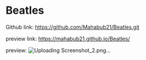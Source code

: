 # Beatles

Github link: https://github.com/Mahabub21/Beatles.git

preview link: https://mahabub21.github.io/Beatles/

preview: ![Uploading Screenshot_2.png…]()
